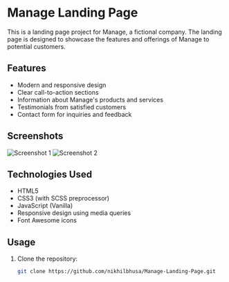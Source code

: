 # Manage Landing Page

This is a landing page project for Manage, a fictional company. The landing page is designed to showcase the features and offerings of Manage to potential customers.

## Features

- Modern and responsive design
- Clear call-to-action sections
- Information about Manage's products and services
- Testimonials from satisfied customers
- Contact form for inquiries and feedback

## Screenshots

![Screenshot 1](screenshots/screenshot1.png)
![Screenshot 2](screenshots/screenshot2.png)

## Technologies Used

- HTML5
- CSS3 (with SCSS preprocessor)
- JavaScript (Vanilla)
- Responsive design using media queries
- Font Awesome icons

## Usage

1. Clone the repository:

   ```bash
   git clone https://github.com/nikhilbhusa/Manage-Landing-Page.git

